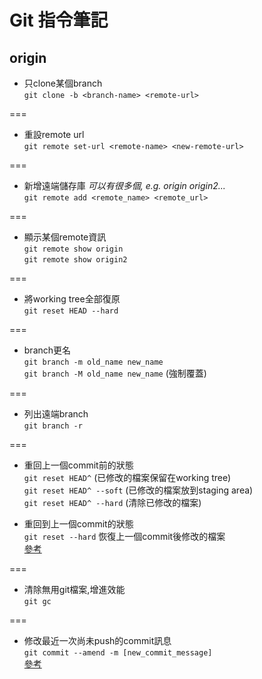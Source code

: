 # Git 指令筆記

## origin
* 只clone某個branch   
`git clone -b <branch-name> <remote-url>`   
   
===
* 重設remote url   
`git remote set-url <remote-name> <new-remote-url>`

===
* 新增遠端儲存庫 _可以有很多個, e.g. origin origin2..._   
`git remote add <remote_name> <remote_url>`

===
* 顯示某個remote資訊   
`git remote show origin`     
`git remote show origin2`   

===
* 將working tree全部復原   
`git reset HEAD --hard`   

===
* branch更名   
`git branch -m old_name new_name`   
`git branch -M old_name new_name` (強制覆蓋)   

===
* 列出遠端branch   
`git branch -r`   

===
* 重回上一個commit前的狀態   
`git reset HEAD^` (已修改的檔案保留在working tree)   
`git reset HEAD^ --soft` (已修改的檔案放到staging area)   
`git reset HEAD^ --hard` (清除已修改的檔案)

* 重回到上一個commit的狀態   
`git reset --hard` 恢復上一個commit後修改的檔案   
[參考](http://stackoverflow.com/questions/5807137/git-how-to-revert-uncommitted-changes-including-files-and-folders)

===
* 清除無用git檔案,增進效能   
`git gc`   
   
===
* 修改最近一次尚未push的commit訊息   
`git commit --amend -m [new_commit_message]`   
[參考](http://stackoverflow.com/questions/179123/edit-an-incorrect-commit-message-in-git)   
